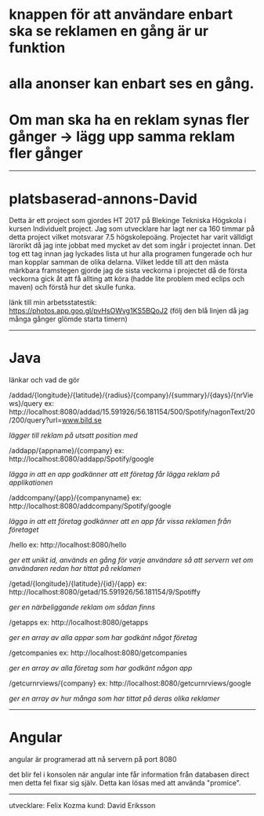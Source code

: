 # knappen för att användare enbart ska se reklamen en gång är ur funktion
# alla anonser kan enbart ses en gång. 
# Om man ska ha en reklam synas fler gånger -> lägg upp samma reklam fler gånger
-------------------------------------
# platsbaserad-annons-David

Detta är ett project som gjordes HT 2017 på Blekinge Tekniska Högskola i kursen Individuelt project. 
Jag som utvecklare har lagt ner ca 160 timmar på detta project vilket motsvarar 7.5 högskolepoäng.
Projectet har varit välldigt lärorikt då jag inte jobbat med mycket av det som ingår i projectet innan.
Det tog ett tag innan jag lyckades lista ut hur alla programen fungerade och hur man kopplar samman de olika delarna. Vilket ledde till att den mästa märkbara framstegen gjorde jag de sista veckorna i projectet då de första veckorna gick åt att få allting att köra (hadde lite problem med eclips och maven) och förstå hur det skulle funka. 

länk till min arbetsstatestik: https://photos.app.goo.gl/pvHsOWvg1KS5BQoJ2
(följ den blå linjen då jag många gånger glömde starta timern)

-------------------------------------
# Java

länkar och vad de gör

/addad/{longitude}/{latitude}/{radius}/{company}/{summary}/{days}/{nrViews}/query
ex: http://localhost:8080/addad/15.591926/56.181154/500/Spotify/nagonText/20/200/query?url=www.bild.se

*lägger till reklam på utsatt position med*


/addapp/{appname}/{company}
ex:  http://localhost:8080/addapp/Spotify/google

*lägga in att en app godkänner att ett företag får lägga reklam på applikationen*


/addcompany/{app}/{companyname}
ex: http://localhost:8080/addcompany/Spotify/google

*lägga in att ett företag godkänner att en app får vissa reklamen från företaget*


/hello
ex: http://localhost:8080/hello

*ger ett unikt id, används en gång för varje användare så att servern vet om användaren redan har tittat på reklamen*


/getad/{longitude}/{latitude}/{id}/{app}
ex: http://localhost:8080/getad/15.591926/56.181154/9/Spotiffy

*ger en närbeliggande reklam om sådan finns*


/getapps
ex: http://localhost:8080/getapps

*ger en array av alla appar som har godkänt något företag*


/getcompanies
ex: http://localhost:8080/getcompanies

*ger en array av alla företag som har godkänt någon app*


/getcurnrviews/{company}
ex: http://localhost:8080/getcurnrviews/google

*ger en array av hur många som har tittat på deras olika reklamer*


-------------------------------------

# Angular

angular är programerad att nå servern på port 8080

det blir fel i konsolen när angular inte får information från databasen direct men detta fel fixar sig själv. Detta kan lösas med att använda "promice".

--------------------------------------

utvecklare: Felix Kozma
kund: David Eriksson
